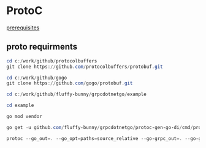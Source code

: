 # ProtoC  

[prerequisites](https://grpc.io/docs/languages/go/quickstart/#prerequisites)  

## proto requirments

```powershell
cd c:/work/github/protocolbuffers
git clone https://github.com/protocolbuffers/protobuf.git

cd c:/work/github/gogo
git clone https://github.com/gogo/protobuf.git

cd c:/work/github/fluffy-bunny/grpcdotnetgo/example
```

```powershell
cd example

go mod vendor 

go get -u github.com/fluffy-bunny/grpcdotnetgo/protoc-gen-go-di/cmd/protoc-gen-go-di

protoc --go_out=. --go_opt=paths=source_relative --go-grpc_out=. --go-grpc_opt=paths=source_relative --grpc-gateway_out . --grpc-gateway_opt paths=source_relative --go-di_out=. --go-di_opt=paths=source_relative,grpc_gateway=true example/internal/grpcContracts/helloworld/helloworld.proto   
```
